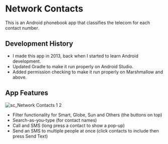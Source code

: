 # Network Contacts

This is an Android phonebook app that classifies the telecom for each contact number.

## Development History

* I made this app in 2013, back when I started to learn Android development.
* Updated Gradle to make it run properly on Android Studio.
* Added permission checking to make it run properly on Marshmallow and above.

## App Features
![sc_Network Contacts 1 2](https://user-images.githubusercontent.com/12168036/55844959-58756a00-5b72-11e9-8f64-8f3be854b413.jpg)
* Filter functionality for Smart, Globe, Sun and Others (the buttons on top)
* Search-as-you-type (for contact names)
* Call and SMS (long press a contact to show a pop-up)
* Send an SMS to multiple people at once (click contacts to include then press Send Text)
